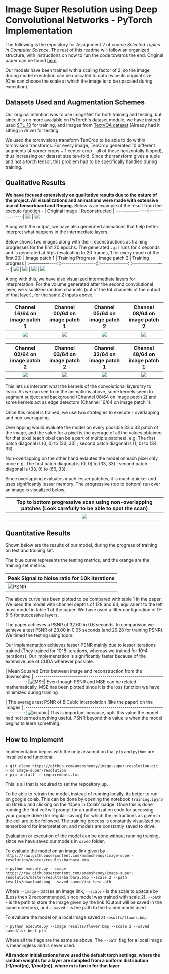 # Image Super Resolution using Deep Convolutional Networks - PyTorch Implementation
The following is the repository for Assignment 2 of course *Selected Topics in Computer Science*. The rest of this readme will follow an organized structure, with instructions on how to run the code towards the end. Original paper can be found [here](https://arxiv.org/abs/1501.00092). 

Our models have been trained with a scaling factor of 2, so the image during model exectution can be upscaled to upto twice its original size. (One can choose the scale at which the image is to be upscaled during execution).  

## Datasets Used and Augmentation Schemes
Our original intention was to use ImageNet for both training and testing, but since it is no more available on PyTorch's dataset module, we have instead used [STL-10](https://ai.stanford.edu/~acoates/stl10/) for training, and images from [TextVQA dataset](https://textvqa.org/dataset) (Already had it sitting in drive) for testing. 

We used the torchvisions transform TenCrop to be able to do within torchvision transforms. For every image, TenCrop generated 10 different augments (4 corner crops + 1 center crop - all of these horizontally flipped), thus increasing our dataset size ten-fold. Since the transform gives a tuple and not a torch tensor, this problem had to be specifically handled during training.

## Qualitative Results
**We have focused extensively on qualitative results due to the nature of the project. All visualizations and animations were made with extensive use of tensorboard and ffmpeg.** Below is an example of the result from the execute function -
| Original Image | Reconstructed |
:---------------:|:--------------:|
![](https://github.com/amanshenoy/image-super-resolution/blob/master/results/monarch.bmp) | ![](https://github.com/amanshenoy/image-super-resolution/blob/master/results/monarch_upscaled.bmp)

Along with the output, we have also generated animations that help better interpret what happens in the intermediate layers.   

Below shows two images along with their reconstructions as training progresses for the first 20 epochs. The generated `.gif` runs for 4 seconds and is generated at 5fps (evaluating to 20 frames, 1 for every epoch of the first 20)
| Image patch 1 | Training Progress | Image patch 2 | Training progress |
:--------------:|:-----------------:|:--------------:|:-----------------:|
![](https://github.com/amanshenoy/image-super-resolution/blob/master/demonstrations/patch_25.png) | ![](https://github.com/amanshenoy/image-super-resolution/blob/master/demonstrations/r1_other.gif) | ![](https://github.com/amanshenoy/image-super-resolution/blob/master/demonstrations/patch_30.png) | ![](https://github.com/amanshenoy/image-super-resolution/blob/master/demonstrations/r2_other.gif) 

Along with this, we have also visualized intermediate layers for interpretation. For the volume generated after the second convolutional layer, we visualized random channels (out of the 64 channels of the output of that layer), for the same 2 inputs above.

| Channel 16/64 on image patch 1 | Channel 00/64 on image patch 1| Channel 05/64 on image patch 2 | Channel 08/64 on image patch 2 |
:--------------:|:-----------------:|:--------------:|:-----------------:|
![](https://github.com/amanshenoy/image-super-resolution/blob/master/demonstrations/channel_16.gif) | ![](https://github.com/amanshenoy/image-super-resolution/blob/master/demonstrations/channel_0.gif) | ![](https://github.com/amanshenoy/image-super-resolution/blob/master/demonstrations/channel_5.gif) | ![](https://github.com/amanshenoy/image-super-resolution/blob/master/demonstrations/channel_8.gif) 

| Channel 02/64 on image patch 2 | Channel 03/64 on image patch 2| Channel 32/64 on image patch 1 | Channel 48/64 on image patch 1 |
:--------------:|:-----------------:|:--------------:|:-----------------:|
![](https://github.com/amanshenoy/image-super-resolution/blob/master/demonstrations/channel_2.gif) | ![](https://github.com/amanshenoy/image-super-resolution/blob/master/demonstrations/channel_3.gif) | ![](https://github.com/amanshenoy/image-super-resolution/blob/master/demonstrations/channel_32.gif) | ![](https://github.com/amanshenoy/image-super-resolution/blob/master/demonstrations/channel_48.gif) 

This lets us interpret what the kernels of the convolutional layers try to learn. As we can see from the animations above, some kernels seem to segment subject and background (Channel 08/64 on image patch 2) and some kernels act as edge detectors (Channel 16/64 on image patch 1).

Once this model is trained, we use two strategies to execute - overlapping and non-overlapping. 

Overlapping would evaluate the model on every possible 33 x 33 patch of the image, and the value for a pixel is the average of all the values obtained for that pixel (each pixel can be a part of multiple patches). e.g. The first patch diagonal is (0, 0) to (33, 33) ; second patch diagonal is (1, 0) to (34, 33)

Non-overlapping on the other hand evlautes the model on each pixel only once e.g. The first patch diagonal is (0, 0) to (33, 33) ; second patch diagonal is (33, 0) to (66, 33).   

Since overlapping evaluates much lesser patches, it is much quicker and uses significantly lesser memory. The progressive (top to bottom) run over an image is visualized below. 

|Top to bottom progressive scan using non-overlapping patches (Look carefully to be able to spot the scan)|
|:----------------------------------------------------------:|
|![](https://github.com/amanshenoy/image-super-resolution/blob/master/demonstrations/progressive.gif)|

## Quantitative Results
Shown below are the results of our model, during the progress of training on test and training set.  

The blue curve represents the testing metrics, and the orange are the training set metrics.  

| Peak Signal to Noise ratio for 10k iterations |
:---------------------------------------------|
|![PSNR](https://github.com/amanshenoy/image-super-resolution/blob/master/demonstrations/PSNR.svg)|
The above curve has been plotted to be compared with table 1 in the paper. We used the model with channel depths of 128 and 64, equivalent to the left most model in table 1 of the paper. We have used a filter configuration of 9-5-5 for successive layers.  

The paper achieves a PSNR of 32.60 in 0.6 seconds. In comparision we achieve a test PSNR of 28.00 in 0.05 seconds (and 29.28 for training PSNR). We timed the testing using tqdm. 
  
Our implementation achieves lesser PSNR mainly due to lesser iterations trained (They trained for 10^8 iterations, whereas we trained for 10^4 iterations). Our implementation is significantly faster because of the extensive use of CUDA wherever possible.

| Mean Squared Error between image and reconstruction from the downscaled |
:-------------------------------------------------------------------------:
|![MSE](https://github.com/amanshenoy/image-super-resolution/blob/master/demonstrations/MSE%20loss%20between%20the%20images.svg)|
Even though PSNR and MSE can be related mathematically, MSE has been plotted since it is the loss function we have minimized during training

| The average test PSNR of BiCubic interpolation (like the paper) on the images | 
:-----------------------------------------------------------------------------:
|![bicubic](https://github.com/amanshenoy/image-super-resolution/blob/master/demonstrations/PSNR%20of%20BiCubic%20Interpolation%20(For%20comparision)%20(1).svg)|
This is important because, uptil this value the model had not learned anything useful. PSNR beyond this value is when the model begins to learn something.  

## How to Implement
Implementation begins with the only assumption that `pip` and `python` are installed and functional. 

    > git clone https://github.com/amanshenoy/image-super-resolution.git
    > cd image-super-resolution
    > pip install -r requirements.txt

This is all that is required to set the repository up. 

To be able to retrain the model, instead of running locally, its better to run on google colab. This can be done by opening the notebook `training.ipynb` on GitHub and clicking on the 'Open in Colab' badge. Once this is done running the first cell will prompt for an authorization code for accessing your google drive (for regular saving) for which the instructions as given in the cell are to be followed. The training process is constantly visualized on tensorboard for interpretation, and models are constantly saved to drive. 

Evaluation or execution of the model can be done without running training, since we have saved our models in `saved` folder.

To evaluate the model on an image link given by - `https://raw.githubusercontent.com/amanshenoy/image-super-resolution/master/results/barbara.bmp`

    > python execute.py --image https://raw.githubusercontent.com/amanshenoy/image-super-resolution/master/results/barbara.bmp --scale 2 --path results/download.png --saved saved/isr_best.pth

Where `--image` - parses an image link, `--scale` - is the scale to upscale by (Less then 2 reccommended, since model was trained with scale 2), `--path` - is the path to store the image given by the link (Output will be saved in the same directory), and `--saved` - is the path to the trained model used

To evaluate the model on a local image saved at `results/flower.bmp`

    > python execute.py --image results/flower.bmp --scale 2 --saved saved/isr_best.pth

Where all the flags are the same as above. The `--path` flag for a local image is meaningless and is never used.

**All random initializations have used the defualt torch settings, where the random weights for a layer are sampled from a uniform distribution (-1/root(m), 1/root(m)), where m is fan in for that layer**
